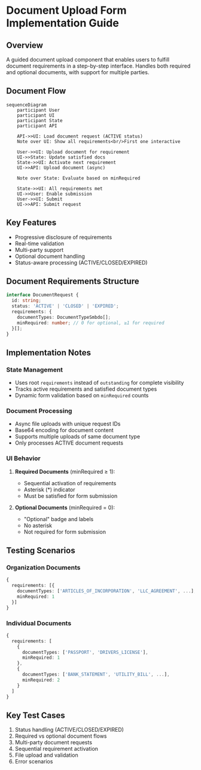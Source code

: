 # Document Upload Form Implementation Guide

## Overview

A guided document upload component that enables users to fulfill document requirements in a step-by-step interface. Handles both required and optional documents, with support for multiple parties.

## Document Flow

```mermaid
sequenceDiagram
    participant User
    participant UI
    participant State
    participant API

    API->>UI: Load document request (ACTIVE status)
    Note over UI: Show all requirements<br/>First one interactive

    User->>UI: Upload document for requirement
    UI->>State: Update satisfied docs
    State->>UI: Activate next requirement
    UI->>API: Upload document (async)

    Note over State: Evaluate based on minRequired

    State->>UI: All requirements met
    UI->>User: Enable submission
    User->>UI: Submit
    UI->>API: Submit request
```

## Key Features

- Progressive disclosure of requirements
- Real-time validation
- Multi-party support
- Optional document handling
- Status-aware processing (ACTIVE/CLOSED/EXPIRED)

## Document Requirements Structure

```typescript
interface DocumentRequest {
  id: string;
  status: 'ACTIVE' | 'CLOSED' | 'EXPIRED';
  requirements: {
    documentTypes: DocumentTypeSmbdo[];
    minRequired: number; // 0 for optional, ≥1 for required
  }[];
}
```

## Implementation Notes

### State Management

- Uses root `requirements` instead of `outstanding` for complete visibility
- Tracks active requirements and satisfied document types
- Dynamic form validation based on `minRequired` counts

### Document Processing

- Async file uploads with unique request IDs
- Base64 encoding for document content
- Supports multiple uploads of same document type
- Only processes ACTIVE document requests

### UI Behavior

1. **Required Documents** (minRequired ≥ 1):

   - Sequential activation of requirements
   - Asterisk (\*) indicator
   - Must be satisfied for form submission

2. **Optional Documents** (minRequired = 0):
   - "Optional" badge and labels
   - No asterisk
   - Not required for form submission

## Testing Scenarios

### Organization Documents

```typescript
{
  requirements: [{
    documentTypes: ['ARTICLES_OF_INCORPORATION', 'LLC_AGREEMENT', ...],
    minRequired: 1
  }]
}
```

### Individual Documents

```typescript
{
  requirements: [
    {
      documentTypes: ['PASSPORT', 'DRIVERS_LICENSE'],
      minRequired: 1
    },
    {
      documentTypes: ['BANK_STATEMENT', 'UTILITY_BILL', ...],
      minRequired: 2
    }
  ]
}
```

## Key Test Cases

1. Status handling (ACTIVE/CLOSED/EXPIRED)
2. Required vs optional document flows
3. Multi-party document requests
4. Sequential requirement activation
5. File upload and validation
6. Error scenarios
